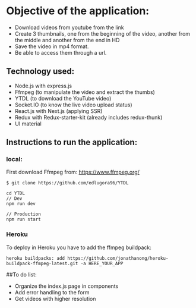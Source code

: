 # Objective of the application:

- Download videos from youtube from the link
- Create 3 thumbnails, one from the beginning of the video, another from the middle and another from the end in HD
- Save the video in mp4 format.
- Be able to access them through a url.

## Technology used:

- Node.js with express.js
- Ffmpeg (to manipulate the video and extract the thumbs)
- YTDL (to download the YouTube video)
- Socket.IO (to know the live video upload status)
- React.js with Next.js (applying SSR)
- Redux with Redux-starter-kit (already includes redux-thunk)
- UI material

## Instructions to run the application:

### local:

First download Ffmpeg from:
https://www.ffmpeg.org/

```
$ git clone https://github.com/edlugora96/YTDL

cd YTDL
// Dev
npm run dev

// Production
npm run start
```

### Heroku

To deploy in Heroku you have to add the ffmpeg buildpack:

```
heroku buildpacks: add https://github.com/jonathanong/heroku-buildpack-ffmpeg-latest.git -a HERE_YOUR_APP
```

##To do list:

- Organize the index.js page in components
- Add error handling to the form
- Get videos with higher resolution
